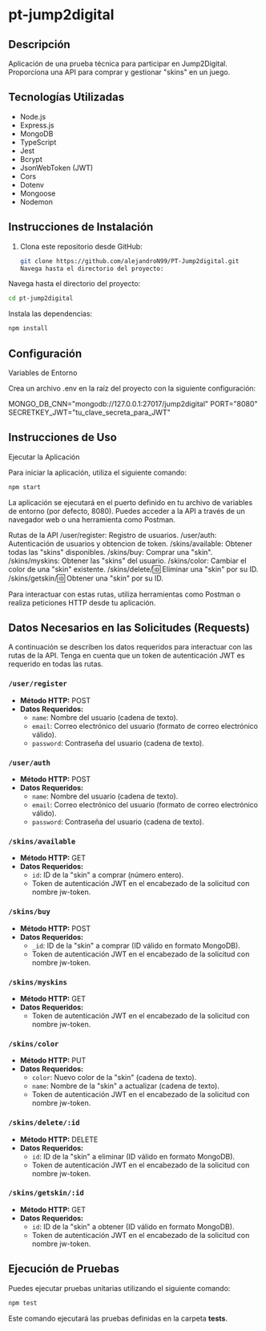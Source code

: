 # pt-jump2digital

## Descripción

Aplicación de una prueba técnica para participar en Jump2Digital. Proporciona una API para comprar y gestionar "skins" en un juego.

## Tecnologías Utilizadas

- Node.js
- Express.js
- MongoDB
- TypeScript
- Jest
- Bcrypt
- JsonWebToken (JWT)
- Cors
- Dotenv
- Mongoose
- Nodemon


## Instrucciones de Instalación

1. Clona este repositorio desde GitHub:

   ```bash
   git clone https://github.com/alejandroN99/PT-Jump2digital.git
   Navega hasta el directorio del proyecto:
   ```

Navega hasta el directorio del proyecto:

```bash
cd pt-jump2digital
```

Instala las dependencias:

```bash
npm install
```

## Configuración

Variables de Entorno

Crea un archivo .env en la raíz del proyecto con la siguiente configuración:

MONGO_DB_CNN="mongodb://127.0.0.1:27017/jump2digital"
PORT="8080"
SECRETKEY_JWT="tu_clave_secreta_para_JWT"


## Instrucciones de Uso

Ejecutar la Aplicación

Para iniciar la aplicación, utiliza el siguiente comando:

```bash
npm start
```

La aplicación se ejecutará en el puerto definido en tu archivo de variables de entorno (por defecto, 8080). Puedes acceder a la API a través de un navegador web o una herramienta como Postman.

Rutas de la API
/user/register: Registro de usuarios.
/user/auth: Autenticación de usuarios y obtencion de token.
/skins/available: Obtener todas las "skins" disponibles.
/skins/buy: Comprar una "skin".
/skins/myskins: Obtener las "skins" del usuario.
/skins/color: Cambiar el color de una "skin" existente.
/skins/delete/:id: Eliminar una "skin" por su ID.
/skins/getskin/:id: Obtener una "skin" por su ID.

Para interactuar con estas rutas, utiliza herramientas como Postman o realiza peticiones HTTP desde tu aplicación.

## Datos Necesarios en las Solicitudes (Requests)

A continuación se describen los datos requeridos para interactuar con las rutas de la API. Tenga en cuenta que un token de autenticación JWT es requerido en todas las rutas.

### `/user/register`

- **Método HTTP:** POST
- **Datos Requeridos:**
  - `name`: Nombre del usuario (cadena de texto).
  - `email`: Correo electrónico del usuario (formato de correo electrónico válido).
  - `password`: Contraseña del usuario (cadena de texto).

### `/user/auth`

- **Método HTTP:** POST
- **Datos Requeridos:**
  - `name`: Nombre del usuario (cadena de texto).
  - `email`: Correo electrónico del usuario (formato de correo electrónico válido).
  - `password`: Contraseña del usuario (cadena de texto).

### `/skins/available`

- **Método HTTP:** GET
- **Datos Requeridos:**
  - `id`: ID de la "skin" a comprar (número entero).
  - Token de autenticación JWT en el encabezado de la solicitud con nombre jw-token.

### `/skins/buy`

- **Método HTTP:** POST
- **Datos Requeridos:**
  - `_id`: ID de la "skin" a comprar (ID válido en formato MongoDB).
  - Token de autenticación JWT en el encabezado de la solicitud con nombre jw-token.

### `/skins/myskins`

- **Método HTTP:** GET
- **Datos Requeridos:**
  - Token de autenticación JWT en el encabezado de la solicitud con nombre jw-token.

### `/skins/color`

- **Método HTTP:** PUT
- **Datos Requeridos:**
  - `color`: Nuevo color de la "skin" (cadena de texto).
  - `name`: Nombre de la "skin" a actualizar (cadena de texto).
  - Token de autenticación JWT en el encabezado de la solicitud con nombre jw-token.

### `/skins/delete/:id`

- **Método HTTP:** DELETE
- **Datos Requeridos:**
  - `id`: ID de la "skin" a eliminar (ID válido en formato MongoDB).
  - Token de autenticación JWT en el encabezado de la solicitud con nombre jw-token.

### `/skins/getskin/:id`

- **Método HTTP:** GET
- **Datos Requeridos:**
  - `id`: ID de la "skin" a obtener (ID válido en formato MongoDB).
  - Token de autenticación JWT en el encabezado de la solicitud con nombre jw-token.


## Ejecución de Pruebas

Puedes ejecutar pruebas unitarias utilizando el siguiente comando:

```bash
npm test
```
Este comando ejecutará las pruebas definidas en la carpeta __tests__. 

